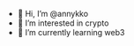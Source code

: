 - 👋 Hi, I’m @annykko
- 👀 I’m interested in crypto
- 🌱 I’m currently learning web3


<!---
annykko/annykko is a ✨ special ✨ repository because its `README.md` (this file) appears on your GitHub profile.
You can click the Preview link to take a look at your changes.
--->
